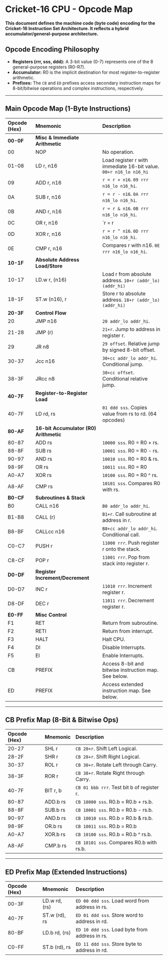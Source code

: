 # **Cricket-16 CPU - Opcode Map**

**This document defines the machine code (byte code) encoding for the Cricket-16 Instruction Set Architecture. It reflects a hybrid accumulator/general-purpose architecture.**

## **Opcode Encoding Philosophy**

- **Registers (rrr, sss, ddd):** A 3-bit value (0-7) represents one of the 8 general-purpose registers (R0-R7).
- **Accumulator:** R0 is the implicit destination for most register-to-register arithmetic.
- **Prefixes:** The `CB` and `ED` prefixes access secondary instruction maps for 8-bit/bitwise operations and complex instructions, respectively.

---

## **Main Opcode Map (1-Byte Instructions)**

| Opcode (Hex) | Mnemonic      | Description                                                               |
| :----------- | :------------ | :------------------------------------------------------------------------ |
| **00-0F**    | **Misc & Immediate Arithmetic**                                           |
| 00           | NOP           | No operation.                                                             |
| 01-08        | LD r, n16     | Load register r with immediate 16-bit value. `00+r n16_lo n16_hi`           |
| 09           | ADD r, n16    | `r = r + n16`. `09 rrr n16_lo n16_hi`.                                     |
| 0A           | SUB r, n16    | `r = r - n16`. `0A rrr n16_lo n16_hi`.                                     |
| 0B           | AND r, n16    | `r = r & n16`. `0B rrr n16_lo n16_hi`.                                     |
| 0C           | OR r, n16     | `r = r | n16`. `0C rrr n16_lo n16_hi`.                                     |
| 0D           | XOR r, n16    | `r = r ^ n16`. `0D rrr n16_lo n16_hi`.                                     |
| 0E           | CMP r, n16    | Compares r with n16. `0E rrr n16_lo n16_hi`.                               |
| **10-1F**    | **Absolute Address Load/Store**                                           |
| 10-17        | LD.w r, (n16) | Load r from absolute address. `10+r (addr_lo) (addr_hi)`                    |
| 18-1F        | ST.w (n16), r | Store r to absolute address. `18+r (addr_lo) (addr_hi)`                     |
| **20-3F**    | **Control Flow**                                                          |
| 20           | JMP n16       | `20 addr_lo addr_hi`.                                                     |
| 21-28        | JMP (r)       | `21+r`. Jump to address in register r.                                    |
| 29           | JR n8         | `29 offset`. Relative jump by signed 8-bit offset.                        |
| 30-37        | Jcc n16       | `30+cc addr_lo addr_hi`. Conditional jump.                                |
| 38-3F        | JRcc n8       | `38+cc offset`. Conditional relative jump.                                |
| **40-7F**    | **Register-to-Register Load**                                             |
| 40-7F        | LD rd, rs     | `01 ddd sss`. Copies value from rs to rd. (64 opcodes)                    |
| **80-AF**    | **16-bit Accumulator (R0) Arithmetic**                                    |
| 80-87        | ADD rs        | `10000 sss`. R0 = R0 + rs.                                                |
| 88-8F        | SUB rs        | `10001 sss`. R0 = R0 - rs.                                                |
| 90-97        | AND rs        | `10010 sss`. R0 = R0 & rs.                                                |
| 98-9F        | OR rs         | `10011 sss`. R0 = R0 | rs.                                                |
| A0-A7        | XOR rs        | `10100 sss`. R0 = R0 ^ rs.                                                |
| A8-AF        | CMP rs        | `10101 sss`. Compares R0 with rs.                                         |
| **B0-CF**    | **Subroutines & Stack**                                                   |
| B0           | CALL n16      | `B0 addr_lo addr_hi`.                                                     |
| B1-B8        | CALL (r)      | `B1+r`. Call subroutine at address in r.                                  |
| B8-BF        | CALLcc n16    | `B8+cc addr_lo addr_hi`. Conditional call.                                |
| C0-C7        | PUSH r        | `11000 rrr`. Push register r onto the stack.                              |
| C8-CF        | POP r         | `11001 rrr`. Pop from stack into register r.                              |
| **D0-DF**    | **Register Increment/Decrement**                                          |
| D0-D7        | INC r         | `11010 rrr`. Increment register r.                                        |
| D8-DF        | DEC r         | `11011 rrr`. Decrement register r.                                        |
| **E0-FF**    | **Misc Control**                                                          |
| F1           | RET           | Return from subroutine.                                                   |
| F2           | RETI          | Return from interrupt.                                                    |
| F3           | HALT          | Halt CPU.                                                                 |
| F4           | DI            | Disable Interrupts.                                                       |
| F5           | EI            | Enable Interrupts.                                                        |
| CB           | PREFIX        | Access 8-bit and bitwise instruction map. See below.                      |
| ED           | PREFIX        | Access extended instruction map. See below.                               |

---

## **CB Prefix Map (8-Bit & Bitwise Ops)**

| Opcode (Hex) | Mnemonic     | Description                               |
| :----------- | :----------- | :---------------------------------------- |
| 20-27        | SHL r        | `CB 20+r`. Shift Left Logical.            |
| 28-2F        | SHR r        | `CB 28+r`. Shift Right Logical.           |
| 30-37        | ROL r        | `CB 30+r`. Rotate Left through Carry.     |
| 38-3F        | ROR r        | `CB 38+r`. Rotate Right through Carry.    |
| 40-7F        | BIT r, b     | `CB 01 bbb rrr`. Test bit b of register r.|
| 80-87        | ADD.b rs     | `CB 10000 sss`. R0.b = R0.b + rs.b.       |
| 88-8F        | SUB.b rs     | `CB 10001 sss`. R0.b = R0.b - rs.b.       |
| 90-97        | AND.b rs     | `CB 10010 sss`. R0.b = R0.b & rs.b.       |
| 98-9F        | OR.b rs      | `CB 10011 sss`. R0.b = R0.b | rs.b.       |
| A0-A7        | XOR.b rs     | `CB 10100 sss`. R0.b = R0.b ^ rs.b.       |
| A8-AF        | CMP.b rs     | `CB 10101 sss`. Compares R0.b with rs.b.  |

---

## **ED Prefix Map (Extended Instructions)**

| Opcode (Hex) | Mnemonic      | Description                                      |
| :----------- | :------------ | :----------------------------------------------- |
| 00-3F        | LD.w rd, (rs) | `ED 00 ddd sss`. Load word from address in rs.   |
| 40-7F        | ST.w (rd), rs | `ED 01 ddd sss`. Store word to address in rd.    |
| 80-BF        | LD.b rd, (rs) | `ED 10 ddd sss`. Load byte from address in rs.   |
| C0-FF        | ST.b (rd), rs | `ED 11 ddd sss`. Store byte to address in rd.    |

